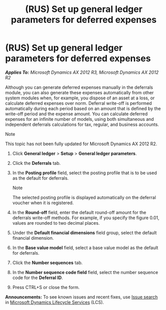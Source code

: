 ﻿---
title: (RUS) Set up general ledger parameters for deferred expenses
TOCTitle: (RUS) Set up general ledger parameters for deferred expenses
ms:assetid: 269d3d1b-1d81-4ee4-a4f8-60fe3adfd986
ms:mtpsurl: https://technet.microsoft.com/en-us/library/JJ711485(v=AX.60)
ms:contentKeyID: 49387302
ms.date: 04/18/2014
mtps_version: v=AX.60
---

# (RUS) Set up general ledger parameters for deferred expenses 


_**Applies To:** Microsoft Dynamics AX 2012 R3, Microsoft Dynamics AX 2012 R2_

Although you can generate deferred expenses manually in the deferrals module, you can also generate these expenses automatically from other system modules when, for example, you dispose of an asset at a loss, or calculate deferred expenses over norm. Deferral write-off is performed automatically during each period based on an amount that is defined by the write-off period and the expense amount. You can calculate deferred expenses for an infinite number of models, using both simultaneous and independent deferrals calculations for tax, regular, and business accounts.


> [!NOTE]
> <P>This topic has not been fully updated for Microsoft Dynamics AX 2012 R2.</P>



1.  Click **General ledger** \> **Setup** \> **General ledger parameters**.

2.  Click the **Deferrals** tab.

3.  In the **Posting profile** field, select the posting profile that is to be used as the default for deferrals.
    

    > [!NOTE]
    > <P>The selected posting profile is displayed automatically on the deferral voucher when it is registered.</P>



4.  In the **Round-off** field, enter the default round-off amount for the deferrals write-off methods. For example, if you specify the figure 0.01, values are rounded to two decimal places.

5.  Under the **Default financial dimensions** field group, select the default financial dimension.

6.  In the **Base value model** field, select a base value model as the default for deferrals.

7.  Click the **Number sequences** tab.

8.  In the **Number sequence code field** field, select the number sequence code for the **Deferral ID**.

9.  Press CTRL+S or close the form.

  
**Announcements:** To see known issues and recent fixes, use [Issue search](http://go.microsoft.com/fwlink/?linkid=389258) in [Microsoft Dynamics Lifecycle Services](http://go.microsoft.com/fwlink/?linkid=306505) (LCS).

